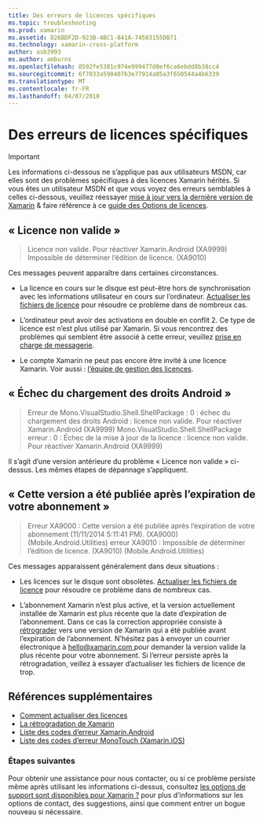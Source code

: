 ```yaml
---
title: Des erreurs de licences spécifiques
ms.topic: troubleshooting
ms.prod: xamarin
ms.assetid: D26BDF2D-923B-4BC1-841A-74583155DB71
ms.technology: xamarin-cross-platform
author: asb3993
ms.author: amburns
ms.openlocfilehash: 8592fe5381c974e999477d0ef6ca6ebdd8b38cc4
ms.sourcegitcommit: 6f7033a598407b3e77914a85a3f650544a4b6339
ms.translationtype: MT
ms.contentlocale: fr-FR
ms.lasthandoff: 04/07/2018
---
```

# <a name="some-specific-licensing-errors"></a>Des erreurs de licences spécifiques

> [!IMPORTANT]
> Les informations ci-dessous ne s’applique pas aux utilisateurs MSDN, car elles sont des problèmes spécifiques à des licences Xamarin hérités. Si vous êtes un utilisateur MSDN et que vous voyez des erreurs semblables à celles ci-dessous, veuillez réessayer [mise à jour vers la dernière version de Xamarin](https://developer.xamarin.com/recipes/cross-platform/ide/change_updates_channel/) & faire référence à ce [guide des Options de licences](~/cross-platform/get-started/requirements.md).



## <a name="invalid-license"></a>« Licence non valide »

> Licence non valide. Pour réactiver Xamarin.Android (XA9999) Impossible de déterminer l’édition de licence. (XA9010)

Ces messages peuvent apparaître dans certaines circonstances.

-   La licence en cours sur le disque est peut-être hors de synchronisation avec les informations utilisateur en cours sur l’ordinateur. [Actualiser les fichiers de licence](~/cross-platform/troubleshooting/legacy-licenses/resync-licenses.md) pour résoudre ce problème dans de nombreux cas.

-   L’ordinateur peut avoir des activations en double en conflit 2. Ce type de licence est n’est plus utilisé par Xamarin. Si vous rencontrez des problèmes qui semblent être associé à cette erreur, veuillez [prise en charge de messagerie](https://www.xamarin.com/support).

-   Le compte Xamarin ne peut pas encore être invité à une licence Xamarin. Voir aussi : [l’équipe de gestion des licences](~/cross-platform/troubleshooting/legacy-licenses/team-management.md).

## <a name="failed-to-load-android-entitlements"></a>« Échec du chargement des droits Android »

> Erreur de Mono.VisualStudio.Shell.ShellPackage : 0 : échec du chargement des droits Android : licence non valide. Pour réactiver Xamarin.Android (XA9999) Mono.VisualStudio.Shell.ShellPackage erreur : 0 : Échec de la mise à jour de la licence : licence non valide. Pour réactiver Xamarin.Android (XA9999)

Il s’agit d’une version antérieure du problème « Licence non valide » ci-dessus. Les mêmes étapes de dépannage s’appliquent.

## <a name="this-version-was-released-after-your-subscription-expired"></a>« Cette version a été publiée après l’expiration de votre abonnement »

> Erreur XA9000 : Cette version a été publiée après l’expiration de votre abonnement (11/11/2014 5:11:41 PM). (XA9000) (Mobile.Android.Utilities) erreur XA9010 : Impossible de déterminer l’édition de licence. (XA9010) (Mobile.Android.Utilities)

Ces messages apparaissent généralement dans deux situations :

-   Les licences sur le disque sont obsolètes. [Actualiser les fichiers de licence](~/cross-platform/troubleshooting/legacy-licenses/resync-licenses.md) pour résoudre ce problème dans de nombreux cas.

-   L’abonnement Xamarin n’est plus active, et la version actuellement installée de Xamarin est plus récente que la date d’expiration de l’abonnement. Dans ce cas la correction appropriée consiste à [rétrograder](http://kb.xamarin.com/customer/portal/articles/1699777) vers une version de Xamarin qui a été publiée avant l’expiration de l’abonnement. N’hésitez pas à envoyer un courrier électronique à [ hello@xamarin.com ](mailto:hello@xamarin.com) pour demander la version valide la plus récente pour votre abonnement. Si l’erreur persiste après la rétrogradation, veillez à essayer d’actualiser les fichiers de licence de trop.

## <a name="additional-references"></a>Références supplémentaires

-   [Comment actualiser des licences](~/cross-platform/troubleshooting/legacy-licenses/resync-licenses.md)
-   [La rétrogradation de Xamarin](http://kb.xamarin.com/customer/portal/articles/1699777-downgrading)
-   [Liste des codes d’erreur Xamarin.Android](~/android/troubleshooting/errors.md)
-   [Liste des codes d’erreur MonoTouch (Xamarin.iOS)](~/ios/troubleshooting/mtouch-errors.md)

### <a name="next-steps"></a>Étapes suivantes
Pour obtenir une assistance pour nous contacter, ou si ce problème persiste même après utilisant les informations ci-dessus, consultez [les options de support sont disponibles pour Xamarin ?](~/cross-platform/troubleshooting/support-options.md) pour plus d’informations sur les options de contact, des suggestions, ainsi que comment entrer un bogue nouveau si nécessaire.
